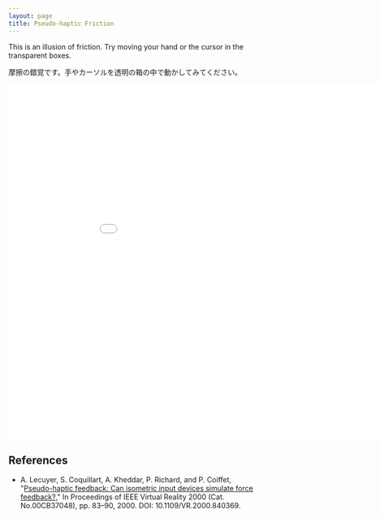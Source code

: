 ```yaml
---
layout: page
title: Pseudo-haptic Friction
---
```


This is an illusion of friction. Try moving your hand or the cursor in the transparent boxes.

摩擦の錯覚です。手やカーソルを透明の箱の中で動かしてみてください。

<div id="unity-wrapper">
    <iframe id="unity-iframe" src="../demos/PseudoHapticFriction/index.html" width="960" height="700" scrolling="no" frameborder="0" style="-webkit-transform-origin:0 0;-moz-transform-origin:0 0;-ms-transform-origin:0 0;"></iframe>
</div>

## References
- A. Lecuyer, S. Coquillart, A. Kheddar, P. Richard, and P. Coiffet, "[Pseudo-haptic feedback: Can isometric input devices simulate force feedback?](https://ieeexplore.ieee.org/abstract/document/840369)," In Proceedings of IEEE Virtual Reality 2000 (Cat. No.00CB37048), pp. 83–90, 2000. DOI: 10.1109/VR.2000.840369.
